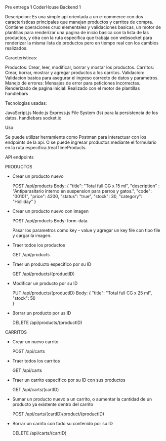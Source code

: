 Pre entrega 1 CoderHouse Backend 1

Descripcion: Es una simple api orientada a un e-commerce con dos caracteristicas principales que manejan productos y carritos de compra. Contiene operaciones crud elementales y validaciones basicas, un motor de plantillas para renderizar una pagina de inicio basica con la lista de las productos, y otra con la ruta especifica que trabaja con websocket para renderizar la misma lista de productos pero en tiempo real con los cambios realizados.

Caracteristicas:

Productos: Crear, leer, modificar, borrar y mostar los productos.
Carritos: Crear, borrar, mostrar y agregar productos a los carritos.
Validacion: Validacion basica para asegurar el ingreso correcto de datos y parametros.
Manejo de errores: Mensajes de error para peticiones incorrectas.
Renderizado de pagina inicial: Realizado con el motor de plantillas handlebars

Tecnologias usadas:

JavaScript.js
Node.js
Express.js
File System (fs) para la persistencia de los datos.
handlebars
socket.io

Uso

Se puede utilizar herramients como Postman para interactuar con los endpoints de la api.
O se puede ingresar productos mediante el formulario en la ruta especifica /realTimeProducts.

API endpoints

PRODUCTOS

- Crear un producto nuevo

    POST /api/products
    Body:
    {
        "title": "Total full CG x 15 ml",
        "description" : "Antiparasitario interno en suspension para perros y gatos.",
        "code": "00101",
        "price": 4200,
        "status": "true",
        "stock": 30,
        "category": "Holliday"
    }

- Crear un producto nuevo con imagen
    
    POST /api/products
    Body: form-data
    
    Pasar los parametros como key - value
    y agregar un key file con tipo file y cargar la imagen.

- Traer todos los productos

    GET /api/products    

- Traer un producto especifico por su ID

    GET /api/products/(productID)

- Modificar un producto por su ID

    PUT /api/products/(productID)
    Body:
    {
    "title": "Total full CG x 25 ml",    
    "stock": 50    
    }

- Borrar un producto por us ID

    DELETE /api/products/(productID)

CARRITOS

- Crear un nuevo carrito

    POST /api/carts

- Traer todos los carritos 

    GET /api/carts

- Traer un carrito especifico por su ID con sus productos

    GET  /api/carts/(cartID)

- Sumar un producto nuevo a un carrito, o aumentar la cantidad de un producto ya existente dentro del carrito

    POST /api/carts/(cartID)/product/(productID)

- Borrar un carrito con todo su contenido por su ID

    DELETE /api/carts/(cartID)